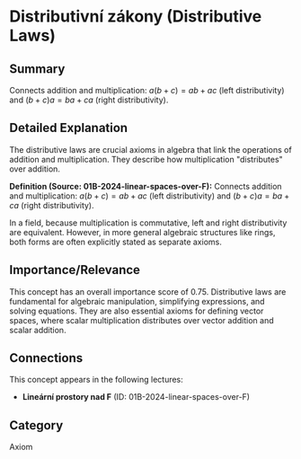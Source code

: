 # Distributivní zákony (Distributive Laws)

## Summary
Connects addition and multiplication: $a(b+c) = ab + ac$ (left distributivity) and $(b+c)a = ba + ca$ (right distributivity).

## Detailed Explanation
The distributive laws are crucial axioms in algebra that link the operations of addition and multiplication. They describe how multiplication "distributes" over addition.

**Definition (Source: 01B-2024-linear-spaces-over-F):** Connects addition and multiplication: $a(b+c) = ab + ac$ (left distributivity) and $(b+c)a = ba + ca$ (right distributivity).

In a field, because multiplication is commutative, left and right distributivity are equivalent. However, in more general algebraic structures like rings, both forms are often explicitly stated as separate axioms.

## Importance/Relevance
This concept has an overall importance score of 0.75. Distributive laws are fundamental for algebraic manipulation, simplifying expressions, and solving equations. They are also essential axioms for defining vector spaces, where scalar multiplication distributes over vector addition and scalar addition.

## Connections
This concept appears in the following lectures:
*   **Lineární prostory nad F** (ID: 01B-2024-linear-spaces-over-F)

## Category
Axiom